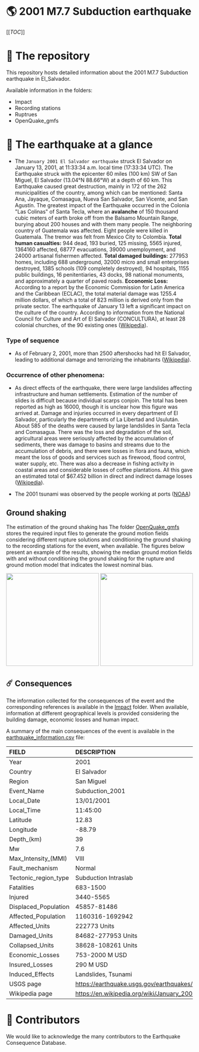 # 🌎 2001 M7.7 Subduction earthquake
[[_TOC_]]

# 📂 The repository  

This repository hosts detailed information about the 2001 M7.7 Subduction earthquake in El_Salvador.

Available information in the folders:

- Impact
- Recording stations
- Ruptrues
- OpenQuake_gmfs 


# 🚀 The earthquake at a glance
- The `January 2001 El Salvador earthquake` struck El Salvador on January 13, 2001, at 11:33:34 a.m. local time (17:33:34 UTC). The Earthquake struck with the epicenter 60 miles (100 km) SW of San Miguel, El Salvador (13.04°N 88.66°W) at a depth of 60 km. This Earthquake caused great destruction, mainly in 172 of the 262 municipalities of the country, among which can be mentioned: Santa Ana, Jayaque, Comasagua, Nueva San Salvador, San Vicente, and San Agustín. The greatest impact of the Earthquake occurred in the Colonia "Las Colinas" of Santa Tecla, where an **avalanche** of 150 thousand cubic meters of earth broke off from the Balsamo Mountain Range, burying about 200 houses and with them many people. The neighboring country of Guatemala was affected. Eight people were killed in Guatemala. The tremor was felt from Mexico City to Colombia. **Total human casualties:** 944 dead, 193 buried, 125 missing, 5565 injured, 1364160 affected, 68777 evacuations, 39000 unemployment, and 24000 artisanal fishermen affected. **Total damaged buildings:** 277953 homes, including 688 underground, 32000 micro and small enterprises destroyed, 1385 schools (109 completely destroyed), 94 hospitals, 1155 public buildings, 16 penitentiaries, 43 docks, 98 national monuments, and approximately a quarter of paved roads. **Ecconomic Loss:** According to a report by the Economic Commission for Latin America and the Caribbean (ECLAC), the total material damage was 1255.4 million dollars, of which a total of 823 million is derived only from the private sector. The earthquake of January 13 left a significant impact on the culture of the country. According to information from the National Council for Culture and Art of El Salvador (CONCULTURA), at least 28 colonial churches, of the 90 existing ones ([Wikipedia](https://en.wikipedia.org/wiki/January_2001_El_Salvador_earthquake)).  


### Type of sequence
-  As of February 2, 2001, more than 2500 aftershocks had hit El Salvador, leading to additional damage and terrorizing the inhabitants ([Wikipedia](https://en.wikipedia.org/wiki/January_2001_El_Salvador_earthquake)).


### Occurrence of other phenomena: 
- As direct effects of the earthquake, there were large landslides affecting infrastructure and human settlements. Estimation of the number of slides is difficult because individual scarps conjoin. The total has been reported as high as 16000, though it is unclear how this figure was arrived at. Damage and injuries occurred in every department of El Salvador, particularly the departments of La Libertad and Usulután. About 585 of the deaths were caused by large landslides in Santa Tecla and Comasagua. There was the loss and degradation of the soil, agricultural areas were seriously affected by the accumulation of sediments, there was damage to basins and streams due to the accumulation of debris, and there were losses in flora and fauna, which meant the loss of goods and services such as firewood, flood control, water supply, etc. There was also a decrease in fishing activity in coastal areas and considerable losses of coffee plantations. All this gave an estimated total of $67.452 billion in direct and indirect damage losses ([Wikipedia](https://en.wikipedia.org/wiki/January_2001_El_Salvador_earthquake)).

- The 2001 tsunami was observed by the people working at ports ([NOAA](https://www.ngdc.noaa.gov/hazel/view/hazards/tsunami/event-more-info/5444)) 


## Ground shaking

The estimation of the ground shaking has The folder [OpenQuake_gmfs](./OpenQuake_gmfs/) stores the required input files to generate the ground motion fields considering different rupture solutions and conditioning the ground shaking to the recording stations for the event, when available. The figures below present an example of the results, showing the median ground motion fields with and without conditioning the ground shaking for the rupture and ground motion model that indicates the lowest nominal bias.

<img src="./OpenQuake_gmfs/median_gmf_stations_none.png" height="250">
<img src="./OpenQuake_gmfs/median_gmf_stations_seismic.png" height="250">

## ☄️ Consequences

The information collected for the consequences of the event and the corresponding references is available in the [Impact](./Impact) folder. When available, information at different geographical levels is provided considering the building damage, economic losses and human impact.

A summary of the main consequences of the event is available in the [earthquake_information.csv](./earthquake_information.csv) file:

| FIELD                | DESCRIPTION                                                            |
|:---------------------|:-----------------------------------------------------------------------|
| Year                 | 2001                                                                   |
| Country              | El Salvador                                                            |
| Region               | San Miguel                                                             |
| Event_Name           | Subduction_2001                                                        |
| Local_Date           | 13/01/2001                                                             |
| Local_Time           | 11:45:00                                                               |
| Latitude             | 12.83                                                                  |
| Longitude            | -88.79                                                                 |
| Depth_(km)           | 39                                                                     |
| Mw                   | 7.6                                                                    |
| Max_Intensity_(MMI)  | VIII                                                                   |
| Fault_mechanism      | Normal                                                                 |
| Tectonic_region_type | Subduction Intraslab                                                   |
| Fatalities           | 683-1500                                                               |
| Injured              | 3440-5565                                                              |
| Displaced_Population | 45857-81486                                                            |
| Affected_Population  | 1160316-1692942                                                        |
| Affected_Units       | 222773 Units                                                           |
| Damaged_Units        | 84682-277953 Units                                                     |
| Collapsed_Units      | 38628-108261 Units                                                     |
| Economic_Losses      | 753-2000 M USD                                                         |
| Insured_Losses       | 290 M USD                                                              |
| Induced_Effects      | Landslides, Tsunami                                                    |
| USGS page            | https://earthquake.usgs.gov/earthquakes/eventpage/usp000a7m5/executive |
| Wikipedia page       | https://en.wikipedia.org/wiki/January_2001_El_Salvador_earthquake      |


# 🌟 Contributors 

We would like to acknowledge the many contributors to the Earthquake Consequence Database.
